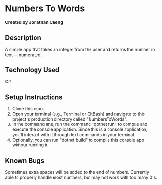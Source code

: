 # Numbers To Words

#### Created by Jonathan Cheng

## Description

A simple app that takes an integer from the user and returns the number in text -- numerated.

## Technology Used

C#

## Setup Instructions

1. Clone this repo.
2. Open your terminal (e.g., Terminal or GitBash) and navigate to this project's production directory called "NumbersToWords".
3. In the command line, run the command "dotnet run" to compile and execute the console application. Since this is a console application, you'll interact with it through text commands in your terminal.
4. Optionally, you can run "dotnet build" to compile this console app without running it.

## Known Bugs

Sometimes extra spaces will be added to the end of numbers.
Currently able to properly handle most numbers, but may not work with too many 0's.
